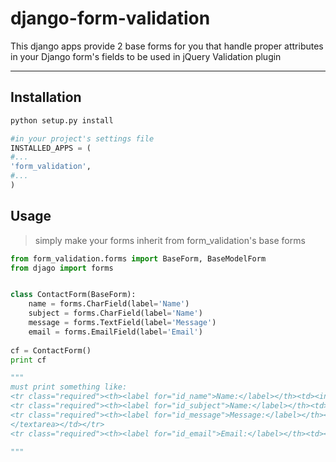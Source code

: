 # django-form-validation
This django apps provide 2 base forms for you that handle proper attributes in your Django form's fields to be used in jQuery Validation plugin
* * *

## Installation
```bash 
python setup.py install
```

```python
#in your project's settings file
INSTALLED_APPS = (
#...
'form_validation',
#...
)
```

## Usage
> simply make your forms inherit from form_validation's base forms

```python
from form_validation.forms import BaseForm, BaseModelForm
from djago import forms


class ContactForm(BaseForm):
    name = forms.CharField(label='Name')
    subject = forms.CharField(label='Name')
    message = forms.TextField(label='Message')
    email = forms.EmailField(label='Email')
    
cf = ContactForm()
print cf

"""
must print something like:
<tr class="required"><th><label for="id_name">Name:</label></th><td><input id="id_name" name="name" required="True" type="text" /></td></tr>
<tr class="required"><th><label for="id_subject">Name:</label></th><td><input id="id_subject" name="subject" required="True" type="text" /></td></tr>
<tr class="required"><th><label for="id_message">Message:</label></th><td><textarea cols="40" id="id_message" name="message" required="True" rows="10">
</textarea></td></tr>
<tr class="required"><th><label for="id_email">Email:</label></th><td><input email="True" id="id_email" name="email" required="True" type="email" /></td></tr>

"""
```